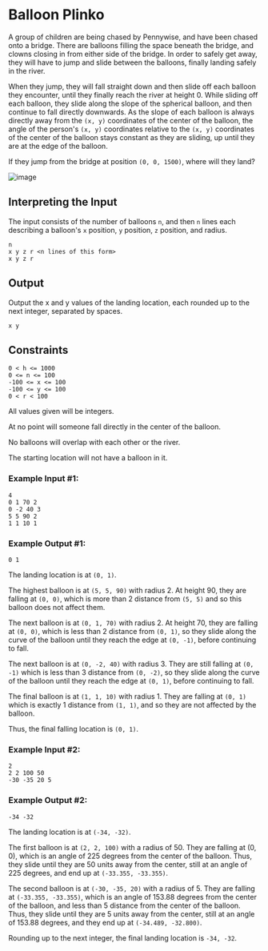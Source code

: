 # Balloon Plinko

A group of children are being chased by Pennywise, and have been chased onto a bridge.
There are balloons filling the space beneath the bridge, and clowns closing in from either side of the bridge.
In order to safely get away, they will have to jump and slide between the balloons, finally landing safely in the river.

When they jump, they will fall straight down and then slide off each balloon they encounter, until they finally reach the river at height 0.
While sliding off each balloon, they slide along the slope of the spherical balloon, and then continue to fall directly downwards.
As the slope of each balloon is always directly away from the `(x, y)` coordinates of the center of the balloon, the angle of the person's `(x, y)` coordinates relative to the `(x, y)` coordinates of the center of the balloon stays constant as they are sliding, up until they are at the edge of the balloon.

If they jump from the bridge at position `(0, 0, 1500)`, where will they land?

![image](images/ex.png)

## Interpreting the Input
The input consists of the number of balloons `n`, and then `n` lines each describing a balloon's `x` position, `y` position, `z` position, and radius.

```
n
x y z r <n lines of this form>
x y z r
```

## Output
Output the x and y values of the landing location, each rounded up to the next integer, separated by spaces.
```
x y
```

## Constraints
```
0 < h <= 1000
0 <= n <= 100
-100 <= x <= 100
-100 <= y <= 100
0 < r < 100
```
All values given will be integers.

At no point will someone fall directly in the center of the balloon.

No balloons will overlap with each other or the river.

The starting location will not have a balloon in it.

### Example Input #1:
```
4
0 1 70 2
0 -2 40 3
5 5 90 2
1 1 10 1
```

### Example Output #1:
```
0 1
```
The landing location is at `(0, 1)`. 

The highest balloon is at `(5, 5, 90)` with radius 2.
At height 90, they are falling at `(0, 0)`, which is more than 2 distance from `(5, 5)` and so this balloon does not affect them.

The next balloon is at `(0, 1, 70)` with radius 2.
At height 70, they are falling at `(0, 0)`, which is less than 2 distance from `(0, 1)`, so they slide along the curve of the balloon until they reach the edge at `(0, -1)`, before continuing to fall.

The next balloon is at `(0, -2, 40)` with radius 3.
They are still falling at `(0, -1)` which is less than 3 distance from `(0, -2)`, so they slide along the curve of the balloon until they reach the edge at `(0, 1)`, before continuing to fall.

The final balloon is at `(1, 1, 10)` with radius 1.
They are falling at `(0, 1)` which is exactly 1 distance from `(1, 1)`, and so they are not affected by the balloon.

Thus, the final falling location is `(0, 1)`.

### Example Input #2:
```
2
2 2 100 50
-30 -35 20 5
```

### Example Output #2:
```
-34 -32
```

The landing location is at `(-34, -32)`.

The first balloon is at `(2, 2, 100)` with a radius of 50.
They are falling at (0, 0), which is an angle of 225 degrees from the center of the balloon.
Thus, they slide until they are 50 units away from the center, still at an angle of 225 degrees, and end up at
`(-33.355, -33.355)`.

The second balloon is at `(-30, -35, 20)` with a radius of 5.
They are falling at `(-33.355, -33.355)`, which is an angle of 153.88 degrees from the center of the balloon, and less than 5 distance from the center of the balloon.
Thus, they slide until they are 5 units away from the center, still at an angle of 153.88 degrees, and they end up at `(-34.489, -32.800)`.

Rounding up to the next integer, the final landing location is `-34, -32`.

